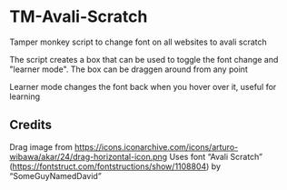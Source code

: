 # TM-Avali-Scratch
Tamper monkey script to change font on all websites to avali scratch

The script creates a box that can be used to toggle the font change and "learner mode". The box can be draggen around from any point

Learner mode changes the font back when you hover over it, useful for learning

## Credits
Drag image from https://icons.iconarchive.com/icons/arturo-wibawa/akar/24/drag-horizontal-icon.png
Uses font “Avali Scratch” (https://fontstruct.com/fontstructions/show/1108804) by “SomeGuyNamedDavid”
